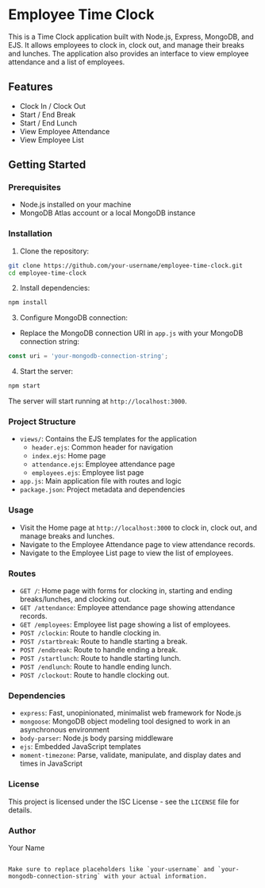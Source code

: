 # Employee Time Clock

This is a Time Clock application built with Node.js, Express, MongoDB, and EJS. It allows employees to clock in, clock out, and manage their breaks and lunches. The application also provides an interface to view employee attendance and a list of employees.

## Features

- Clock In / Clock Out
- Start / End Break
- Start / End Lunch
- View Employee Attendance
- View Employee List

## Getting Started

### Prerequisites

- Node.js installed on your machine
- MongoDB Atlas account or a local MongoDB instance

### Installation

1. Clone the repository:

```bash
git clone https://github.com/your-username/employee-time-clock.git
cd employee-time-clock
```

2. Install dependencies:

```bash
npm install
```

3. Configure MongoDB connection:

- Replace the MongoDB connection URI in `app.js` with your MongoDB connection string:

```javascript
const uri = 'your-mongodb-connection-string';
```

4. Start the server:

```bash
npm start
```

The server will start running at `http://localhost:3000`.

### Project Structure

- `views/`: Contains the EJS templates for the application
  - `header.ejs`: Common header for navigation
  - `index.ejs`: Home page
  - `attendance.ejs`: Employee attendance page
  - `employees.ejs`: Employee list page
- `app.js`: Main application file with routes and logic
- `package.json`: Project metadata and dependencies

### Usage

- Visit the Home page at `http://localhost:3000` to clock in, clock out, and manage breaks and lunches.
- Navigate to the Employee Attendance page to view attendance records.
- Navigate to the Employee List page to view the list of employees.

### Routes

- `GET /`: Home page with forms for clocking in, starting and ending breaks/lunches, and clocking out.
- `GET /attendance`: Employee attendance page showing attendance records.
- `GET /employees`: Employee list page showing a list of employees.
- `POST /clockin`: Route to handle clocking in.
- `POST /startbreak`: Route to handle starting a break.
- `POST /endbreak`: Route to handle ending a break.
- `POST /startlunch`: Route to handle starting lunch.
- `POST /endlunch`: Route to handle ending lunch.
- `POST /clockout`: Route to handle clocking out.

### Dependencies

- `express`: Fast, unopinionated, minimalist web framework for Node.js
- `mongoose`: MongoDB object modeling tool designed to work in an asynchronous environment
- `body-parser`: Node.js body parsing middleware
- `ejs`: Embedded JavaScript templates
- `moment-timezone`: Parse, validate, manipulate, and display dates and times in JavaScript

### License

This project is licensed under the ISC License - see the `LICENSE` file for details.

### Author

Your Name
```

Make sure to replace placeholders like `your-username` and `your-mongodb-connection-string` with your actual information.
